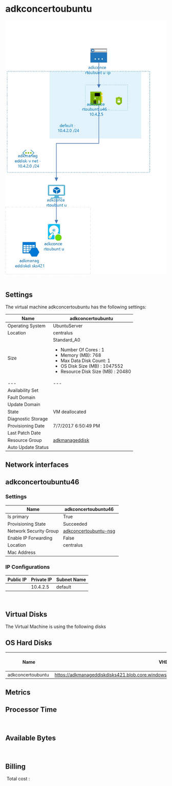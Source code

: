 # adkconcertoubuntu
![Cloudockit](../assets/6ff5a7c81102443a8c669fcecc9860ef.jpg) 
## Settings
The virtual machine adkconcertoubuntu has the following settings:

| Name | adkconcertoubuntu  |
| --- | --- |
| Operating System | UbuntuServer  |
| Location | centralus  |
| Size | Standard_A0 <passthrough><ul><li><span>Number</span><span> </span><span>Of</span><span> </span><span>Cores</span><span> :</span><span> </span>1</li><li><span>Memory</span><span> (</span><span>MB</span><span>): </span>768</li><li><span>Max</span><span> </span><span>Data</span><span> </span><span>Disk</span><span> </span><span>Count</span><span>: </span>1</li><li><span>OS Disk Size (MB</span><span>) :</span><span> </span>1047552</li><li><span>Resource Disk Size (MB</span><span>) :</span><span> </span>20480</li></ul></passthrough> |
| --- | --- |
| Availability Set |   |
| Fault Domain |   |
| Update Domain |   |
| State | VM deallocated  |
| Diagnostic Storage |   |
| Provisioning Date | 7/7/2017 6:50:49 PM  |
| Last Patch Date |   |
| Resource Group | [adkmanageddisk](adkmanageddisk--1773868682.md)  |
| Auto Update Status |   |



## Network interfaces

## adkconcertoubuntu46

### Settings


| Name | adkconcertoubuntu46  |
| --- | --- |
| Is primary | True  |
| Provisioning State | Succeeded  |
| Network Security Group | [adkconcertoubuntu-nsg](adkconcertoubuntu-nsg--1922706467.md)  |
| Enable IP Forwarding | False  |
| Location | centralus  |
| Mac Address |   |



### IP Configurations


| Public IP | Private IP | Subnet Name |
| --- | --- | --- |
|   | 10.4.2.5  | default  |
 

## Virtual Disks
The Virtual Machine is using the following disks

## OS Hard Disks


| Name | VHD Uri | Size (GB) | Is Managed Disk | Host Caching |
| --- | --- | --- | --- | --- |
| adkconcertoubuntu  | https://adkmanageddiskdisks421.blob.core.windows.net/vhds/adkconcertoubuntu20170707142303.vhd  |   | False  | ReadWrite  |






## Metrics

## Processor Time
 
## Available Bytes
  




## Billing
 Total cost : 
